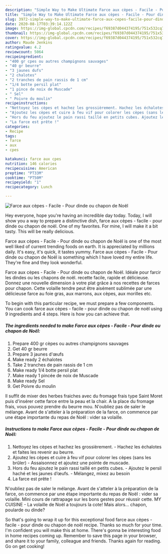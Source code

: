 ```yaml
---
description: "Simple Way to Make Ultimate Farce aux cèpes - Facile - Pour dinde ou chapon de Noël"
title: "Simple Way to Make Ultimate Farce aux cèpes - Facile - Pour dinde ou chapon de Noël"
slug: 3972-simple-way-to-make-ultimate-farce-aux-cepes-facile-pour-dinde-ou-chapon-de-noel
date: 2020-08-17T03:39:14.122Z
image: https://img-global.cpcdn.com/recipes/f69387d044374195/751x532cq70/farce-aux-cepes-facile-pour-dinde-ou-chapon-de-noel-photo-principale-de-la-recette.jpg
thumbnail: https://img-global.cpcdn.com/recipes/f69387d044374195/751x532cq70/farce-aux-cepes-facile-pour-dinde-ou-chapon-de-noel-photo-principale-de-la-recette.jpg
cover: https://img-global.cpcdn.com/recipes/f69387d044374195/751x532cq70/farce-aux-cepes-facile-pour-dinde-ou-chapon-de-noel-photo-principale-de-la-recette.jpg
author: Maude Jenkins
ratingvalue: 4.2
reviewcount: 5064
recipeingredient:
- "400 gr cpes ou autres champignons sauvages"
- "40 gr beurre"
- "3 jaunes dufs"
- "2 chalotes"
- "2 tranches de pain rassis de 1 cm"
- "1/4 botte persil plat"
- "1 pince de noix de Muscade"
- " Sel"
- " Poivre du moulin"
recipeinstructions:
- "Nettoyez les cèpes et hachez les grossièrement. Hachez les échalotes et faites les revenir au beurre."
- "Ajoutez les cèpes et cuire à feu vif pour colorer les cèpes (sans les brûler) Assaisonnez et ajoutez une pointe de muscade."
- "Hors du feu ajoutez le pain rassi taillé en petits cubes. Ajoutez le persil haché et les jaunes d’œufs. Mélangez, mixez au besoin"
- "La farce est prête !"
categories:
- Recipe
tags:
- farce
- aux
- cpes

katakunci: farce aux cpes 
nutrition: 146 calories
recipecuisine: American
preptime: "PT33M"
cooktime: "PT50M"
recipeyield: "1"
recipecategory: Lunch

---
```



![Farce aux cèpes - Facile - Pour dinde ou chapon de Noël](https://img-global.cpcdn.com/recipes/f69387d044374195/751x532cq70/farce-aux-cepes-facile-pour-dinde-ou-chapon-de-noel-photo-principale-de-la-recette.jpg)

Hey everyone, hope you're having an incredible day today. Today, I will show you a way to prepare a distinctive dish, farce aux cèpes - facile - pour dinde ou chapon de noël. One of my favorites. For mine, I will make it a bit tasty. This will be really delicious.

Farce aux cèpes - Facile - Pour dinde ou chapon de Noël is one of the most well liked of current trending foods on earth. It is appreciated by millions daily. It's easy, it's quick, it tastes yummy. Farce aux cèpes - Facile - Pour dinde ou chapon de Noël is something which I have loved my entire life. They're fine and they look wonderful.

Farce aux cèpes - Facile - Pour dinde ou chapon de Noël. Idéale pour farcir les dindes ou les chapons de noël. recette facile, rapide et délicieuse. Donnez une nouvelle dimension à votre plat grâce à nos recettes de farces pour chapon. Cette volaille tendre peut être aisément sublimée par une délicieuse farce au foie gras, aux marrons, aux cèpes, aux morilles etc.


To begin with this particular recipe, we must prepare a few components. You can cook farce aux cèpes - facile - pour dinde ou chapon de noël using 9 ingredients and 4 steps. Here is how you can achieve that.

<!--inarticleads1-->

##### The ingredients needed to make Farce aux cèpes - Facile - Pour dinde ou chapon de Noël:

1. Prepare 400 gr cèpes ou autres champignons sauvages
1. Get 40 gr beurre
1. Prepare 3 jaunes d&#39;œufs
1. Make ready 2 échalotes
1. Take 2 tranches de pain rassis de 1 cm
1. Make ready 1/4 botte persil plat
1. Make ready 1 pincée de noix de Muscade
1. Make ready  Sel
1. Get  Poivre du moulin


Il suffit de mixer des herbes fraiches avec du fromage frais type Saint Moret puis d&#39;insérer cette farce entre la peau et la chair. A la place du fromage frais, vous pouvez prendre du beurre mou. N&#39;oubliez pas de saler le mélange. Avant de s&#39;atteler à la préparation de la farce, on commence par une étape importante du repas de Noël : vider sa volaille. 

<!--inarticleads2-->

##### Instructions to make Farce aux cèpes - Facile - Pour dinde ou chapon de Noël:

1. Nettoyez les cèpes et hachez les grossièrement. - Hachez les échalotes et faites les revenir au beurre.
1. Ajoutez les cèpes et cuire à feu vif pour colorer les cèpes (sans les brûler) - Assaisonnez et ajoutez une pointe de muscade.
1. Hors du feu ajoutez le pain rassi taillé en petits cubes. - Ajoutez le persil haché et les jaunes d’œufs. - Mélangez, mixez au besoin
1. La farce est prête !


N&#39;oubliez pas de saler le mélange. Avant de s&#39;atteler à la préparation de la farce, on commence par une étape importante du repas de Noël : vider sa volaille. Mini cours de rattrapage sur les bons gestes pour réussir cette. MY CUISINE - La volaille de Noël a toujours la cote! Mais alors… chapon, poularde ou dinde? 

So that's going to wrap it up for this exceptional food farce aux cèpes - facile - pour dinde ou chapon de noël recipe. Thanks so much for your time. I'm confident you will make this at home. There's gonna be interesting food in home recipes coming up. Remember to save this page in your browser, and share it to your family, colleague and friends. Thanks again for reading. Go on get cooking!
